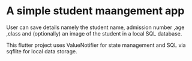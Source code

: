 # A simple student maangement app

User can save details namely  the student name, admission number ,age ,class and (optionally) an image of the student in a local SQL database.

This flutter project uses ValueNotifier for state management and SQL via sqflite for local data storage.

